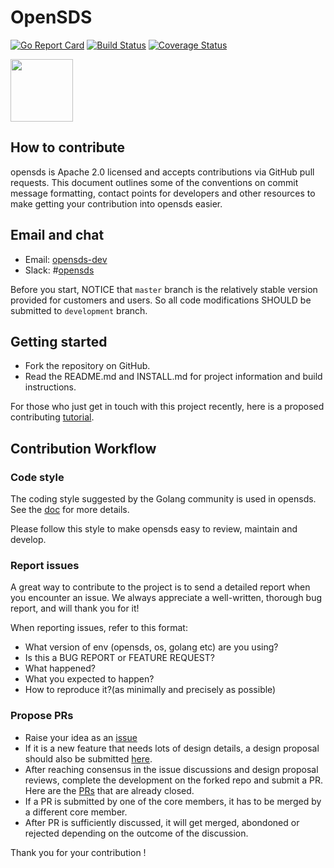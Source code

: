 # OpenSDS

[![Go Report Card](https://goreportcard.com/badge/github.com/opensds/opensds?branch=master)](https://goreportcard.com/report/github.com/opensds/opensds)
[![Build Status](https://travis-ci.org/opensds/opensds.svg?branch=master)](https://travis-ci.org/opensds/opensds)
[![Coverage Status](https://coveralls.io/repos/github/opensds/opensds/badge.svg?branch=master)](https://coveralls.io/github/opensds/opensds?branch=master)

<img src="https://www.opensds.io/wp-content/uploads/sites/18/2016/11/logo_opensds.png" width="100">

## How to contribute

opensds is Apache 2.0 licensed and accepts contributions via GitHub pull requests. This document outlines some of the conventions on commit message formatting, contact points for developers and other resources to make getting your contribution into opensds easier.

## Email and chat

- Email: [opensds-dev](https://groups.google.com/forum/?hl=en#!forum/opensds-dev)
- Slack: #[opensds](https://opensds.slack.com) 

Before you start, NOTICE that ```master``` branch is the relatively stable version
provided for customers and users. So all code modifications SHOULD be submitted to
```development``` branch.

## Getting started

- Fork the repository on GitHub.
- Read the README.md and INSTALL.md for project information and build instructions.

For those who just get in touch with this project recently, here is a proposed contributing [tutorial](https://github.com/leonwanghui/installation-note/blob/master/opensds_fork_contribute_tutorial.md).

## Contribution Workflow

### Code style

The coding style suggested by the Golang community is used in opensds. See the [doc](https://github.com/golang/go/wiki/CodeReviewComments) for more details.

Please follow this style to make opensds easy to review, maintain and develop.

### Report issues

A great way to contribute to the project is to send a detailed report when you encounter an issue. We always appreciate a well-written, thorough bug report, and will thank you for it!

When reporting issues, refer to this format:

- What version of env (opensds, os, golang etc) are you using?
- Is this a BUG REPORT or FEATURE REQUEST?
- What happened?
- What you expected to happen?
- How to reproduce it?(as minimally and precisely as possible)

### Propose PRs

- Raise your idea as an [issue](https://github.com/opensds/opensds/issues)
- If it is a new feature that needs lots of design details, a design proposal should also be submitted [here](https://github.com/opensds/design-specs/pulls).
- After reaching consensus in the issue discussions and design proposal reviews, complete the development on the forked repo and submit a PR. 
  Here are the [PRs](https://github.com/opensds/opensds/pulls?q=is%3Apr+is%3Aclosed) that are already closed.
- If a PR is submitted by one of the core members, it has to be merged by a different core member.
- After PR is sufficiently discussed, it will get merged, abondoned or rejected depending on the outcome of the discussion.

Thank you for your contribution !
